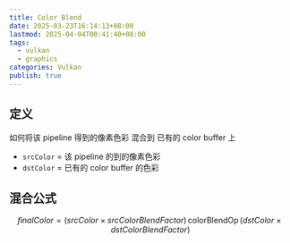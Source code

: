 ```yaml
---
title: Color Blend
date: 2025-03-23T16:14:13+08:00
lastmod: 2025-04-04T00:41:40+08:00
tags:
  - vulkan
  - graphics
categories: Vulkan
publish: true
---
```


## 定义

如何将该 pipeline 得到的像素色彩 混合到 已有的 color buffer 上

- `srcColor` $=$ 该 pipeline 的到的像素色彩
- `dstColor` $=$ 已有的 color buffer 的色彩

## 混合公式

$$
finalColor = \left( srcColor \times srcColorBlendFactor \right)\, \mathrm{colorBlendOp}\, \left( dstColor \times dstColorBlendFactor \right)
$$

